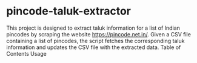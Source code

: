 # pincode-taluk-extractor
This project is designed to extract taluk information for a list of Indian pincodes by scraping the website https://pincode.net.in/. Given a CSV file containing a list of pincodes, the script fetches the corresponding taluk information and updates the CSV file with the extracted data.
Table of Contents
Usage
